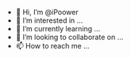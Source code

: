 - 👋 Hi, I’m @iPoower
- 👀 I’m interested in ...
- 🌱 I’m currently learning ...
- 💞️ I’m looking to collaborate on ...
- 📫 How to reach me ...

<!---
iPoower/iPoower is a ✨ special ✨ repository because its `README.md` (this file) appears on your GitHub profile.
You can click the Preview link to take a look at your changes.
--->
